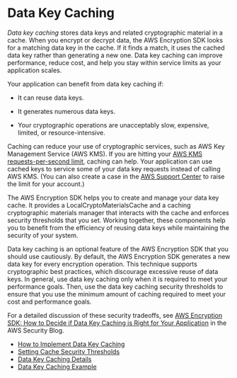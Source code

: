 # Data Key Caching<a name="data-key-caching"></a>

*Data key caching* stores data keys and related cryptographic material in a cache\. When you encrypt or decrypt data, the AWS Encryption SDK looks for a matching data key in the cache\. If it finds a match, it uses the cached data key rather than generating a new one\. Data key caching can improve performance, reduce cost, and help you stay within service limits as your application scales\. 

Your application can benefit from data key caching if:

+ It can reuse data keys\.

+ It generates numerous data keys\. 

+ Your cryptographic operations are unacceptably slow, expensive, limited, or resource\-intensive\.

Caching can reduce your use of cryptographic services, such as AWS Key Management Service \(AWS KMS\)\. If you are hitting your [AWS KMS requests\-per\-second limit](http://docs.aws.amazon.com/kms/latest/developerguide//limits.html#requests-per-second), caching can help\. Your application can use cached keys to service some of your data key requests instead of calling AWS KMS\. \(You can also create a case in the [AWS Support Center](https://console.aws.amazon.com/support/home#/) to raise the limit for your account\.\)

The AWS Encryption SDK helps you to create and manage your data key cache\. It provides a LocalCryptoMaterialsCache and a caching cryptographic materials manager that interacts with the cache and enforces security thresholds that you set\. Working together, these components help you to benefit from the efficiency of reusing data keys while maintaining the security of your system\.

Data key caching is an optional feature of the AWS Encryption SDK that you should use cautiously\. By default, the AWS Encryption SDK generates a new data key for every encryption operation\. This technique supports cryptographic best practices, which discourage excessive reuse of data keys\. In general, use data key caching only when it is required to meet your performance goals\. Then, use the data key caching security thresholds to ensure that you use the minimum amount of caching required to meet your cost and performance goals\. 

For a detailed discussion of these security tradeoffs, see [AWS Encryption SDK: How to Decide if Data Key Caching is Right for Your Application](http://aws.amazon.com/blogs/security/aws-encryption-sdk-how-to-decide-if-data-key-caching-is-right-for-your-application/) in the AWS Security Blog\.


+ [How to Implement Data Key Caching](implement-caching.md)
+ [Setting Cache Security Thresholds](thresholds.md)
+ [Data Key Caching Details](data-caching-details.md)
+ [Data Key Caching Example](sample-cache-example.md)